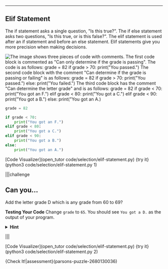 ----------

## Elif Statement

The if statement asks a single question, "Is this true?". The if else statement asks two questions, "Is this true, or is this false?". The elif statement is used after an if statement and before an else statement. Elif statements give you more precision when making decisions.

![The image shows three pieces of code with comments.
The first code block is commented as "Can only determine if the grade is passing". The code is as follows:
grade = 82
if grade > 70:
    print("You passed.")
The second code block with the comment "Can determine if the grade is passing or failing" is as follows:
grade = 82
if grade > 70:
    print("You passed.")
else:
    print("You failed.")
The third code block has the comment "Can determine the letter grade" and is as follows:
grade = 82
if grade < 70:
    print("You got an F.")
elif grade < 80:
    print("You got a C.")
elif grade < 90:
    print("You got a B.")
else:
    print("You got an A.)](.guides/images/if-vs-else-vs-elif.png)

```python
grade = 82

if grade < 70:
    print("You got an F.")
elif grade < 80:
    print("You got a C.")
elif grade < 90:
    print("You got a B.")
else:
    print("You got an A.")
```

[Code Visualizer](open_tutor code/selection/elif-statement.py)
{try it}(python3 code/selection/elif-statement.py 1)

|||challenge
## Can you...
Add the letter grade D which is any grade from 60 to 69?

**Testing Your Code**
Change `grade` to `65`. You should see `You got a D.` as the output of your program.
<details>
  <summary><strong>Hint</strong></summary>
  You need to change the if statement and add another <code>elif</code> statement.
</details>

|||

[Code Visualizer](open_tutor code/selection/elif-statement.py)
{try it}(python3 code/selection/elif-statement.py 2)

{Check It!|assessment}(parsons-puzzle-2680130036)
